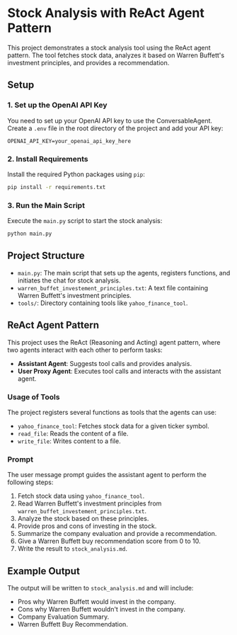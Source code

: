 # Stock Analysis with ReAct Agent Pattern

This project demonstrates a stock analysis tool using the ReAct agent pattern. The tool fetches stock data, analyzes it based on Warren Buffett's investment principles, and provides a recommendation.

## Setup

### 1. Set up the OpenAI API Key

You need to set up your OpenAI API key to use the ConversableAgent. Create a `.env` file in the root directory of the project and add your API key:

```plaintext
OPENAI_API_KEY=your_openai_api_key_here
```

### 2. Install Requirements

Install the required Python packages using `pip`:

```bash
pip install -r requirements.txt
```

### 3. Run the Main Script

Execute the `main.py` script to start the stock analysis:

```bash
python main.py
```

## Project Structure

- `main.py`: The main script that sets up the agents, registers functions, and initiates the chat for stock analysis.
- `warren_buffet_investement_principles.txt`: A text file containing Warren Buffett's investment principles.
- `tools/`: Directory containing tools like `yahoo_finance_tool`.

## ReAct Agent Pattern

This project uses the ReAct (Reasoning and Acting) agent pattern, where two agents interact with each other to perform tasks:

- **Assistant Agent**: Suggests tool calls and provides analysis.
- **User Proxy Agent**: Executes tool calls and interacts with the assistant agent.

### Usage of Tools

The project registers several functions as tools that the agents can use:

- `yahoo_finance_tool`: Fetches stock data for a given ticker symbol.
- `read_file`: Reads the content of a file.
- `write_file`: Writes content to a file.

### Prompt

The user message prompt guides the assistant agent to perform the following steps:

1. Fetch stock data using `yahoo_finance_tool`.
2. Read Warren Buffett's investment principles from `warren_buffet_investement_principles.txt`.
3. Analyze the stock based on these principles.
4. Provide pros and cons of investing in the stock.
5. Summarize the company evaluation and provide a recommendation.
6. Give a Warren Buffett buy recommendation score from 0 to 10.
7. Write the result to `stock_analysis.md`.

## Example Output

The output will be written to `stock_analysis.md` and will include:

- Pros why Warren Buffett would invest in the company.
- Cons why Warren Buffett wouldn't invest in the company.
- Company Evaluation Summary.
- Warren Buffett Buy Recommendation.